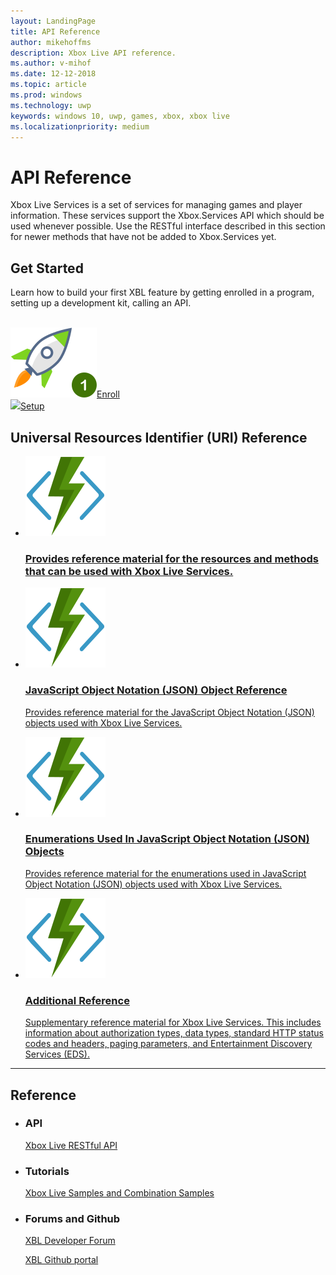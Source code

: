 ```yaml
---
layout: LandingPage
title: API Reference
author: mikehoffms
description: Xbox Live API reference.
ms.author: v-mihof
ms.date: 12-12-2018
ms.topic: article
ms.prod: windows
ms.technology: uwp
keywords: windows 10, uwp, games, xbox, xbox live
ms.localizationpriority: medium
---
```


<h1>API Reference</h1>
<p>Xbox Live Services is a set of services for managing games and player information. These services support the Xbox.Services API which should be used whenever possible. Use the RESTful interface described in this section for newer methods that have not be added to Xbox.Services yet.</p>

<h2>Get Started</h2>
<p>Learn how to build your first XBL feature by getting enrolled in a program, setting up a development kit, calling an API.</p><br>
<div class="ico46Case halfStack">
    <div class="ico48Link"><a href=""><img src="images/common/enroll_step1_icon.svg"><span>Enroll</span></a></div>
    <div class="ico48Link"><a href=""><img src="images/common/enroll_step2_icon.svg"><span>Setup</span></a></div>
</div>


<h2>Universal Resources Identifier (URI) Reference</h2>
<ul class="cardsF panelContent cols cols2">
    <li>
        <a href="">
        <div class="cardSize">
            <div class="cardPadding">
                <div class="card">
                    <div class="cardImageOuter">
                        <div class="cardImage">
                            <img src="images/common/xbl_real_time_activity_placeholder.svg" alt="Universal Resources Identifier (URI) Reference" />
                        </div>
                    </div>
                    <div class="cardText">
                        <h3>Provides reference material for the resources and methods that can be used with Xbox Live Services.</p>
                    </div>
                </div>
            </div>
        </div>
        </a>
    </li>
    <li>
        <a href="">
        <div class="cardSize">
            <div class="cardPadding">
                <div class="card">
                    <div class="cardImageOuter">
                        <div class="cardImage">
                            <img src="images/common/xbl_real_time_activity_placeholder.svg" alt="JavaScript Object Notation (JSON) Object Reference" />
                        </div>
                    </div>
                    <div class="cardText">
                        <h3>JavaScript Object Notation (JSON) Object Reference</h3>
                        <p>Provides reference material for the JavaScript Object Notation (JSON) objects used with Xbox Live Services.</p>
                    </div>
                </div>
            </div>
        </div>
        </a>
    </li>
    <li>
        <a href="">
        <div class="cardSize">
            <div class="cardPadding">
                <div class="card">
                    <div class="cardImageOuter">
                        <div class="cardImage">
                            <img src="images/common/xbl_real_time_activity_placeholder.svg" alt="Enumerations Used In JavaScript Object Notation (JSON) Objects" />
                        </div>
                    </div>
                    <div class="cardText">
                        <h3>Enumerations Used In JavaScript Object Notation (JSON) Objects</h3>
                        <p>Provides reference material for the enumerations used in JavaScript Object Notation (JSON) objects used with Xbox Live Services.</p>
                    </div>
                </div>
            </div>
        </div>
        </a>
    </li>
    <li>
        <a href="xbox-live-sandboxes.md">
        <div class="cardSize">
            <div class="cardPadding">
                <div class="card">
                    <div class="cardImageOuter">
                        <div class="cardImage">
                            <img src="images/common/xbl_real_time_activity_placeholder.svg" alt="Additional Reference" />
                        </div>
                    </div>
                    <div class="cardText">
                        <h3>Additional Reference</h3>
                        <p>Supplementary reference material for Xbox Live Services. This includes information about authorization types, data types, standard HTTP status codes and headers, paging parameters, and Entertainment Discovery Services (EDS).</p>
                    </div>
                </div>
            </div>
        </div>
        </a>
    </li>
</ul>

<hr>
<h2>Reference</h2>
<ul class="panelContent cardsW">
    <li>
        <div class="cardSize">
            <div class="cardPadding">
                <div class="card">
                    <div class="cardText">
                        <h3>API</h3>
                        <p><a href="" data-linktype="absolute-path">Xbox Live RESTful API</a></p>
                    </div>
                </div>
            </div>
        </div>
    </li>
    <li>
        <div class="cardSize">
            <div class="cardPadding">
                <div class="card">
                    <div class="cardText">
                        <h3>Tutorials</h3>
                        <p><a href="" data-linktype="absolute-path">Xbox Live Samples and Combination Samples</a></p>
                     </div>
                </div>
            </div>
        </div>
    </li>
    <li>
        <div class="cardSize">
            <div class="cardPadding">
                <div class="card">
                    <div class="cardText">
                        <h3>Forums and Github </h3>
                        <p><a href="https://forums.xboxlive.com/index.html" data-linktype="absolute-path">XBL Developer Forum</a></p>
                        <p><a href="https://github.com/Microsoft/xbox-live-api" data-linktype="absolute-path">XBL Github portal</a></p>
                     </div>
                </div>
            </div>
        </div>
    </li>
</ul>